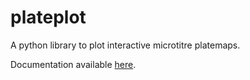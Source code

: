 plateplot
=========

A python library to plot interactive microtitre platemaps.

Documentation available
[here](https://franciscrickinstitute.github.io/plateplot).

